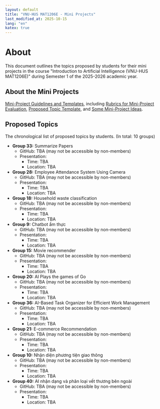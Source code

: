 ```yaml
---
layout: default
title: "VNU-HUS MAT1206E - Mini Projects"
last_modified_at: 2025-10-15
lang: "en"
katex: true
---
```


<div class="alert alert-info" markdown="1">

<h1>About</h1>
This document outlines the topics proposed by students for their mini projects in the course "Introduction to Artificial Intelligence (VNU-HUS MAT1206E)" during Semester 1 of the 2025-2026 academic year.

</div>

## About the Mini Projects

[Mini-Project Guidelines and Templates](https://github.com/hoanganhduc/VNU-HUS-IntroAI-MiniProject), including [Rubrics for Mini-Project Evaluation](https://github.com/hoanganhduc/VNU-HUS-IntroAI-MiniProject/blob/master/Rubrics.md), [Proposed Topic Template](https://github.com/hoanganhduc/VNU-HUS-IntroAI-MiniProject/blob/master/Proposed%20Topic%20Template.md), and [Some Mini-Project Ideas](https://github.com/hoanganhduc/VNU-HUS-IntroAI-MiniProject/blob/master/Mini-Project%20Ideas.md).

## Proposed Topics 

The chronological list of proposed topics by students. (In total: 10 groups)

* **Group 33:** Summarize Papers
  * GitHub: TBA (may not be accessible by non-members)
  * Presentation:
    * Time: TBA
    * Location: TBA
* **Group 28:** Employee Attendance System Using Camera
  * GitHub: TBA (may not be accessible by non-members)
  * Presentation:
    * Time: TBA
    * Location: TBA
* **Group 18:** Household waste classification
  * GitHub: TBA (may not be accessible by non-members)
  * Presentation:
    * Time: TBA
    * Location: TBA
* **Group 9:** Chatbot ẩm thực
  * GitHub: TBA (may not be accessible by non-members)
  * Presentation:
    * Time: TBA
    * Location: TBA
* **Group 15:** Movie recommender
  * GitHub: TBA (may not be accessible by non-members)
  * Presentation:
    * Time: TBA
    * Location: TBA
* **Group 20:** AI Plays the games of Go
  * GitHub: TBA (may not be accessible by non-members)
  * Presentation:
    * Time: TBA
    * Location: TBA
* **Group 36:** AI-Based Task Organizer for Efficient Work Management
  * GitHub: TBA (may not be accessible by non-members)
  * Presentation:
    * Time: TBA
    * Location: TBA
* **Group 21:** E-commerce Recommendation
  * GitHub: TBA (may not be accessible by non-members)
  * Presentation:
    * Time: TBA
    * Location: TBA
* **Group 10:** Nhận diện phương tiện giao thông
  * GitHub: TBA (may not be accessible by non-members)
  * Presentation:
    * Time: TBA
    * Location: TBA
* **Group 40:** AI nhận dạng và phân loại vết thương bên ngoài
  * GitHub: TBA (may not be accessible by non-members)
  * Presentation:
    * Time: TBA
    * Location: TBA
